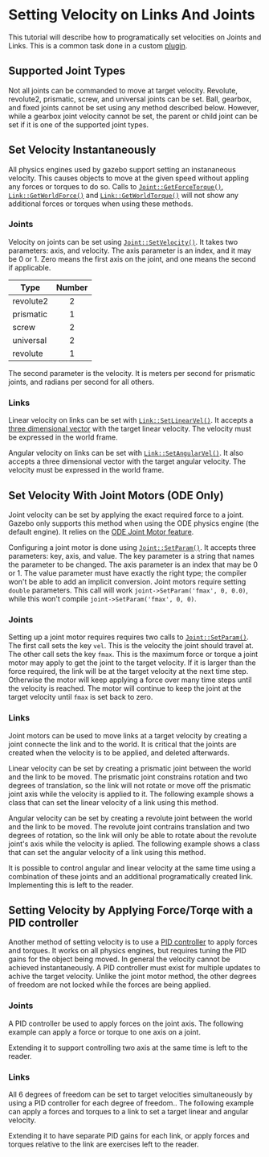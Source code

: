 # Setting Velocity on Links And Joints
This tutorial will describe how to programatically set velocities on Joints and Links.
This is a common task done in a custom [plugin](tutorials?cat=plugins).

## Supported Joint Types
Not all joints can be commanded to move at target velocity.
Revolute, revolute2, prismatic, screw, and universal joints can be set.
Ball, gearbox, and fixed joints cannot be set using any method described below.
However, while a gearbox joint velocity cannot be set, the parent or child joint can be set if it is one of the supported joint types.

## Set Velocity Instantaneously
All physics engines used by gazebo support setting an instananeous velocity.
This causes objects to move at the given speed without appling any forces or torques to do so.
Calls to [`Joint::GetForceTorque()`](http://osrf-distributions.s3.amazonaws.com/gazebo/api/7.1.0/classgazebo_1_1physics_1_1Joint.html#a85f6b25f1d0d6451a84875c18c57535d), [`Link::GetWorldForce()`](http://osrf-distributions.s3.amazonaws.com/gazebo/api/7.1.0/classgazebo_1_1physics_1_1Link.html#ab6d63e2c37c0273d1f8fd820d208f894) and [`Link::GetWorldTorque()`](http://osrf-distributions.s3.amazonaws.com/gazebo/api/7.1.0/classgazebo_1_1physics_1_1Link.html#ab4f3ec4a752b81b69198055b525cc026) will not show any additional forces or torques when using these methods.

### Joints
Velocity on joints can be set using [`Joint::SetVelocity()`](http://osrf-distributions.s3.amazonaws.com/gazebo/api/7.1.0/classgazebo_1_1physics_1_1Joint.html#ae32987acf99308e4aca7f2c399f3e731).
It takes two parameters: axis, and velocity.
The axis parameter is an index, and it may be 0 or 1.
Zero means the first axis on the joint, and one means the second if applicable.

|    Type    |      Number    |
|------------|:--------------:|
| revolute2  |        2       |
| prismatic  |        1       |
| screw      |        2       |
| universal  |        2       |
| revolute   |        1       |


The second parameter is the velocity.
It is meters per second for prismatic joints, and radians per second for all others.

### Links
Linear velocity on links can be set with [`Link::SetLinearVel()`](http://osrf-distributions.s3.amazonaws.com/gazebo/api/7.1.0/classgazebo_1_1physics_1_1Link.html#a110267b99cacd79cd377ca8619956645).
It accepts a [three dimensional vector](http://osrf-distributions.s3.amazonaws.com/gazebo/api/7.1.0/classgazebo_1_1math_1_1Vector3.html) with the target linear velocity.
The velocity must be expressed in the world frame.

Angular velocity on links can be set with [`Link::SetAngularVel()`](http://osrf-distributions.s3.amazonaws.com/gazebo/api/7.1.0/classgazebo_1_1physics_1_1Link.html#a996d99f2897ebca28979b24b7f23faa1).
It also accepts a three dimensional vector with the target angular velocity.
The velocity must be expressed in the world frame.

## Set Velocity With Joint Motors (ODE Only)
Joint velocity can be set by applying the exact required force to a joint.
Gazebo only supports this method when using the ODE physics engine (the default engine).
It relies on the [ODE Joint Motor feature](https://www.ode-wiki.org/wiki/index.php?title=Manual:_Joint_Types_and_Functions#Stops_and_motor_parameters).

Configuring a joint motor is done using [`Joint::SetParam()`](http://osrf-distributions.s3.amazonaws.com/gazebo/api/7.1.0/classgazebo_1_1physics_1_1Joint.html#a48402b4fa13b0209246396c0d726d914).
It accepts three parameters: key, axis, and value.
The key parameter is a string that names the parameter to be changed.
The axis parameter is an index that may be 0 or 1.
The value parameter must have exactly the right type; the compiler won't be able to add an implicit conversion.
Joint motors require setting `double` parameters.
This call will work `joint->SetParam('fmax', 0, 0.0)`, while this won't compile `joint->SetParam('fmax', 0, 0)`.

### Joints
Setting up a joint motor requires requires two calls to [`Joint::SetParam()`](http://osrf-distributions.s3.amazonaws.com/gazebo/api/7.1.0/classgazebo_1_1physics_1_1Joint.html#a48402b4fa13b0209246396c0d726d914).
The first call sets the key `vel`.
This is the velocity the joint should travel at.
The other call sets the key `fmax`.
This is the maximum force or torque a joint motor may apply to get the joint to the target velocity.
If it is larger than the force required, the link will be at the target velocity at the next time step.
Otherwise the motor will keep applying a force over many time steps until the velocity is reached.
The motor will continue to keep the joint at the target velocity until `fmax` is set back to zero.

### Links
Joint motors can be used to move links at a target velocity by creating a joint connecte the link and to the world.
It is critical that the joints are created when the velocity is to be applied, and deleted afterwards.

Linear velocity can be set by creating a prismatic joint between the world and the link to be moved.
The prismatic joint constrains rotation and two degrees of translation, so the link will not rotate or move off the prismatic joint axis while the velocity is applied to it.
The following example shows a class that can set the linear velocity of a link using this method.

<include from='/#include/' src='http://bitbucket.org/osrf/gazebo_tutorials/raw/default/set_velocity/examples/ode_perfect_linear.hh' />

Angular velocity can be set by creating a revolute joint between the world and the link to be moved.
The revolute joint contrains translation and two degrees of rotation, so the link will only be able to rotate about the revolute joint's axis while the velocity is aplied.
The following example shows a class that can set the angular velocity of a link using this method.

<include from='/#include/' src='http://bitbucket.org/osrf/gazebo_tutorials/raw/default/set_velocity/examples/ode_perfect_angular.hh' />

It is possible to control angular and linear velocity at the same time using a combination of these joints and an additional programatically created link.
Implementing this is left to the reader.

## Setting Velocity by Applying Force/Torqe with a PID controller
Another method of setting velocity is to use a [PID controller](http://osrf-distributions.s3.amazonaws.com/gazebo/api/7.1.0/classgazebo_1_1common_1_1PID.html) to apply forces and torques.
It works on all physics engines, but requires tuning the PID gains for the object being moved.
In general the velocity cannot be achieved instantaneously.
A PID controller must exist for multiple updates to achive the target velocity.
Unlike the joint motor method, the other degrees of freedom are not locked while the forces are being applied.

### Joints
A PID controller be used to apply forces on the joint axis.
The following example can apply a force or torque to one axis on a joint.

<include from='/#include/' src='http://bitbucket.org/osrf/gazebo_tutorials/raw/default/set_velocity/examples/pid_joint.hh' />

Extending it to support controlling two axis at the same time is left to the reader.

### Links
All 6 degrees of freedom can be set to target velocities simultaneously by using a PID controller for each degree of freedom..
The following example can apply a forces and torques to a link to set a target linear and angular velocity.

<include from='/#include/' src='http://bitbucket.org/osrf/gazebo_tutorials/raw/default/set_velocity/examples/pid_link.hh' />

Extending it to have separate PID gains for each link, or apply forces and torques relative to the link are exercises left to the reader.
